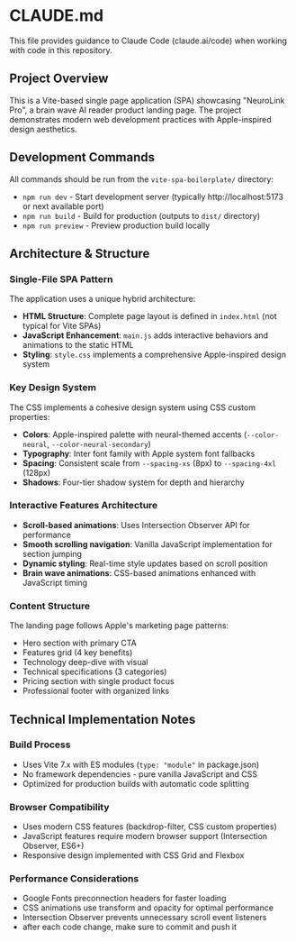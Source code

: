 # CLAUDE.md

This file provides guidance to Claude Code (claude.ai/code) when working with code in this repository.

## Project Overview

This is a Vite-based single page application (SPA) showcasing "NeuroLink Pro", a brain wave AI reader product landing page. The project demonstrates modern web development practices with Apple-inspired design aesthetics.

## Development Commands

All commands should be run from the `vite-spa-boilerplate/` directory:

- `npm run dev` - Start development server (typically http://localhost:5173 or next available port)
- `npm run build` - Build for production (outputs to `dist/` directory)
- `npm run preview` - Preview production build locally

## Architecture & Structure

### Single-File SPA Pattern
The application uses a unique hybrid architecture:
- **HTML Structure**: Complete page layout is defined in `index.html` (not typical for Vite SPAs)
- **JavaScript Enhancement**: `main.js` adds interactive behaviors and animations to the static HTML
- **Styling**: `style.css` implements a comprehensive Apple-inspired design system

### Key Design System
The CSS implements a cohesive design system using CSS custom properties:
- **Colors**: Apple-inspired palette with neural-themed accents (`--color-neural`, `--color-neural-secondary`)
- **Typography**: Inter font family with Apple system font fallbacks
- **Spacing**: Consistent scale from `--spacing-xs` (8px) to `--spacing-4xl` (128px)
- **Shadows**: Four-tier shadow system for depth and hierarchy

### Interactive Features Architecture
- **Scroll-based animations**: Uses Intersection Observer API for performance
- **Smooth scrolling navigation**: Vanilla JavaScript implementation for section jumping
- **Dynamic styling**: Real-time style updates based on scroll position
- **Brain wave animations**: CSS-based animations enhanced with JavaScript timing

### Content Structure
The landing page follows Apple's marketing page patterns:
- Hero section with primary CTA
- Features grid (4 key benefits)
- Technology deep-dive with visual
- Technical specifications (3 categories)
- Pricing section with single product focus
- Professional footer with organized links

## Technical Implementation Notes

### Build Process
- Uses Vite 7.x with ES modules (`type: "module"` in package.json)
- No framework dependencies - pure vanilla JavaScript and CSS
- Optimized for production builds with automatic code splitting

### Browser Compatibility
- Uses modern CSS features (backdrop-filter, CSS custom properties)
- JavaScript features require modern browser support (Intersection Observer, ES6+)
- Responsive design implemented with CSS Grid and Flexbox

### Performance Considerations
- Google Fonts preconnection headers for faster loading
- CSS animations use transform and opacity for optimal performance
- Intersection Observer prevents unnecessary scroll event listeners
- after each code change, make sure to commit and push it